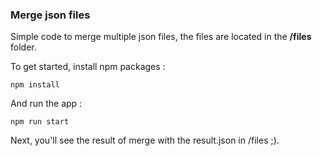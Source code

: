 ### Merge json files
Simple code to merge multiple json files, the files are located in the **/files** folder.

To get started, install npm packages :
```
npm install
```
And run the app :
```
npm run start
```

Next, you'll see the result of merge with the result.json in /files ;).
